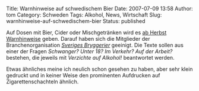 Title: Warnhinweise auf schwedischem Bier
Date: 2007-07-09 13:58
Author: tom
Category: Schweden
Tags: Alkohol, News, Wirtschaft
Slug: warnhinweise-auf-schwedischem-bier
Status: published

Auf Dosen mit Bier, Cider oder Mischgetränken wird es [ab Herbst
Warnhinweise](http://www.dn.se/DNet/jsp/polopoly.jsp?a=669109) geben.
Darauf haben sich die Mitglieder der Branchenorganisation [*Sveriges
Bryggerier*](http://www.sverigesbryggerier.se/) geeinigt. Die Texte
sollen aus einer der Fragen *Schwanger? Unter 18? Im Verkehr? Auf der
Arbeit?* bestehen, die jeweils mit *Verzichte auf Alkohol!* beantwortet
werden.

Etwas ähnliches meine ich neulich schon gesehen zu haben, aber sehr
klein gedruckt und in keiner Weise den prominenten Aufdrucken auf
Zigarettenschachteln ähnlich.

